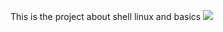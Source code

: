 This is the project about shell linux and basics
![](https://user-images.githubusercontent.com/68792144/140254708-927f8903-c466-4076-8920-49e4545237ea.png)

